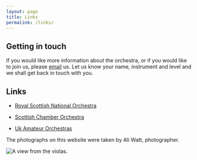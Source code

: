 ```yaml
---
layout: page
title: Links
permalink: /links/
---
```


## Getting in touch

If you would like more information about the orchestra, or if you
would like to join us, please [email](mailto:mario@epcc.ed.ac.uk?subject=StAndrew%20Orchestra%20Query) us. Let us know your name, instrument and level
and we shall get back in touch with you.

## Links

* [Royal Scottish National Orchestra](https://www.rsno.org.uk/)

* [Scottish Chamber Orchestra](https://www.sco.org.uk/)

* [Uk Amateur Orchestras](https://www.amateurorchestras.org.uk/)

The photographs on this website were taken by Ali Watt, photographer. 

![A view from the violas.](/images/assets/viola_view.jpeg)

